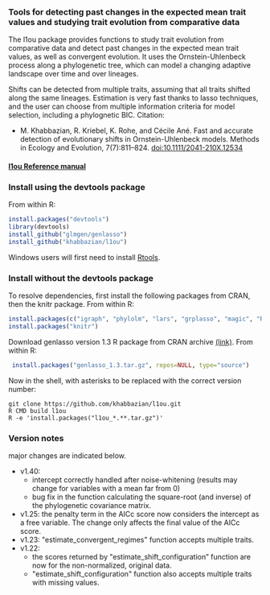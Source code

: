 
### Tools for detecting past changes in the expected mean trait values and studying trait evolution from comparative data

The l1ou package provides functions to study trait evolution from comparative data and detect past changes in the expected mean trait values, as well as convergent evolution. It uses the Ornstein-Uhlenbeck process along a phylogenetic tree, which can model a changing adaptive landscape over time and over lineages. 
<!--Detection of evolutionary shifts in trait evolution from extant taxa is motivated by the study of convergent evolution, or to correlate shifts in traits with habitat changes or with changes in other phenotypes.-->
Shifts can be detected from multiple traits, assuming that all traits shifted along the same lineages. Estimation is very fast thanks to lasso techniques, and the user can choose from multiple information criteria for model selection, including a phylognetic BIC. 
Citation: 

- M. Khabbazian, R. Kriebel, K. Rohe, and C&eacute;cile An&eacute;.
Fast and accurate detection of evolutionary shifts in Ornstein-Uhlenbeck models.
Methods in Ecology and Evolution, 7(7):811–824.
[doi:10.1111/2041-210X.12534](http://dx.doi.org/10.1111/2041-210X.12534)

#### [l1ou Reference manual](https://github.com/khabbazian/l1ou/blob/master/l1ou.pdf)

### Install using the devtools package
From within R:
```r
install.packages("devtools")
library(devtools)
install_github("glmgen/genlasso")
install_github("khabbazian/l1ou")
```
Windows users will first need to install [Rtools](https://cran.r-project.org/bin/windows/Rtools/).

### Install without the devtools package

To resolve dependencies, first install the following packages from CRAN, then the knitr package.
From within R:
```r
install.packages(c("igraph", "phylolm", "lars", "grplasso", "magic", "Rcpp"))
install.packages("knitr")
```

Download genlasso version 1.3 R package from CRAN archive [(link)](https://cran.r-project.org/src/contrib/Archive/genlasso/genlasso_1.3.tar.gz). 
From within R:
```r
 install.packages("genlasso_1.3.tar.gz", repos=NULL, type="source")
 ```

Now in the shell, with asterisks to be replaced with the correct version number:
```shell
git clone https://github.com/khabbazian/l1ou.git 
R CMD build l1ou 
R -e 'install.packages("l1ou_*.**.tar.gz")'
```

### Version notes 

major changes are indicated below.

- v1.40:
  * intercept correctly handled after noise-whitening
  (results may change for variables with a mean far from 0)
  * bug fix in the function calculating the square-root (and inverse) of the
  phylogenetic covariance matrix.
- v1.25: the penalty term in the AICc score now considers the intercept as a free variable.
  The change only affects the final value of the AICc score.
- v1.23: "estimate\_convergent\_regimes" function accepts multiple traits. 
- v1.22: 
	* the scores returned by "estimate\_shift\_configuration” function are now for the non-normalized, original data.
	* "estimate\_shift\_configuration" function also accepts multiple traits with missing values. 

